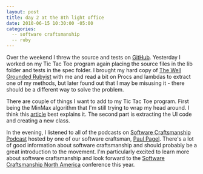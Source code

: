 ```yaml
---
layout: post
title: day 2 at the 8th light office
date: 2010-06-15 10:30:00 -05:00
categories:
  -- software craftsmanship
  -- ruby
---
```


Over the weekend I threw the source and tests on [GitHub](http://github.com/sl4m/tic_tac_toe_ruby).  Yesterday I worked on my Tic Tac Toe program again placing the source files in the lib folder and tests in the spec folder.  I brought my hard copy of [The Well Grounded Rubyist](http://www.amazon.com/Well-Grounded-Rubyist-David-Black/dp/1933988657/ref=sr_1_1?ie=UTF8&s=books&qid=1276612135&sr=8-1) with me and read a bit on Procs and lambdas to extract one of my methods, but later found out that I may be misusing it - there should be a different way to solve the problem.  

There are couple of things I want to add to my Tic Tac Toe program.  First being the MinMax algorithm that I'm still trying to wrap my head around.  I think this [article](http://ai-depot.com/articles/minimax-explained/) best explains it.  The second part is extracting the UI code and creating a new class.

In the evening, I listened to all of the podcasts on [Software Craftsmanship Podcast](http://softwarecraftsmanship.libsyn.com/) hosted by one of our software craftsman, [Paul Pagel](http://twitter.com/paulwpagel).  There's a lot of good information about software craftsmanship and should probably be a great introduction to the movement.  I'm particularly excited to learn more about software craftsmanship and look forward to the [Software Craftsmanship North America](http://scna.softwarecraftsmanship.org/) conference this year. 
